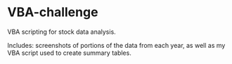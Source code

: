 # VBA-challenge
VBA scripting for stock data analysis.

Includes: screenshots of portions of the data from each year, as well as my VBA script used to create summary tables.
